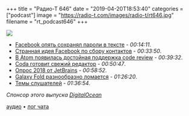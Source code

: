 +++
title = "Радио-Т 646"
date = "2019-04-20T18:53:40"
categories = ["podcast"]
image = "https://radio-t.com/images/radio-t/rt646.jpg"
filename = "rt_podcast646"
+++

![](https://radio-t.com/images/radio-t/rt646.jpg)

- [Facebook опять сохранял пароли в тексте](https://www.recode.net/2019/4/18/18485528/facebook-instagram-passwords-stored-unencrypted-security-issue) - *00:14:11*.
- [Странная идея Facebook по сбору контактов](https://www.businessinsider.com/facebook-uploaded-1-5-million-users-email-contacts-without-permission-2019-4) - *00:33:50*.
- [В Atom появилась достойная поддержка code review](https://github.blog/2019-04-15-easily-review-comments-in-atom/) - *00:39:32*.
- [Coda готовит свежий редактор](https://panic.com/next/) - *00:50:47*.
- [Опрос 2018 от JetBrains](https://www.jetbrains.com/research/java-developer-learning/) - *00:58:52*.
- [Galaxy Fold разнообразно ломается](https://qz.com/1598094/the-samsung-galaxy-folds-display-seems-to-have-problems/) - *01:26:20*.
- [Темы слушателей](https://radio-t.com/p/2019/04/16/prep-646/) - *01:36:54*.

*Спонсор этого выпуска [DigitalOcean](https://www.digitalocean.com)*


[аудио](https://cdn.radio-t.com/rt_podcast646.mp3) • [лог чата](http://chat.radio-t.com/logs/radio-t-646.html)
<audio src="https://cdn.radio-t.com/rt_podcast646.mp3" preload="none"></audio>
